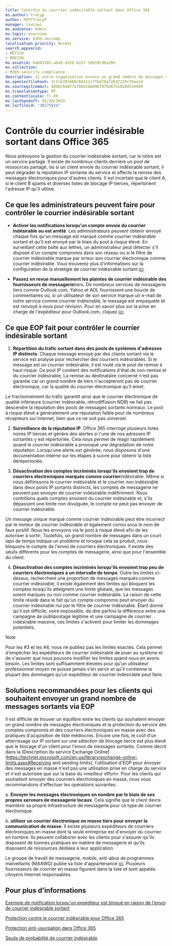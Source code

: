 ```yaml
---
title: Contrôle du courrier indésirable sortant dans Office 365
ms.author: tracyp
author: MSFTTracyP
manager: laurawi
ms.audience: Admin
ms.topic: overview
ms.service: O365-seccomp
localization_priority: Normal
search.appverid:
- MET150
- MOE150
ms.assetid: 6a601501-a6a8-4559-b2e7-56b59c96a586
ms.collection:
- M365-security-compliance
description: Si votre organisation envoie un grand nombre de messages marqués comme courrier indésirable, vous pouvez être bloqué pour l'envoi de messages électroniques avec Office 365. Lisez cet article pour en savoir plus sur les raisons de cette situation et sur ce que vous pouvez faire.
ms.openlocfilehash: 2cfcb7016b0c0d11117f6d78af2632229c70aa1d
ms.sourcegitcommit: 686bc9a8f7a7b6810a096f07d36751d10d334409
ms.translationtype: MT
ms.contentlocale: fr-FR
ms.lasthandoff: 02/26/2019
ms.locfileid: "30275924"
---
```

# <a name="controlling-outbound-spam-in-office-365"></a>Contrôle du courrier indésirable sortant dans Office 365

Nous prévoyons la gestion du courrier indésirable sortant, car le nôtre est un service partagé.  Il existe de nombreux clients derrière un pool de ressources partagé, où si un client envoie du courrier indésirable sortant, il peut dégrader la réputation IP sortante du service et affecte la remise des messages électroniques pour d'autres clients. Il est incertain que le client A, si le client B spams et diverses listes de blocage IP tierces, répertorient l'adresse IP qu'il utilise.

## <a name="what-admins-can-do-to-control-outbound-spam"></a>Ce que les administrateurs peuvent faire pour contrôler le courrier indésirable sortant

- **Activer les notifications lorsqu'un compte envoie du courrier indésirable ou est arrêté**. Les administrateurs peuvent obtenir envoyé chaque fois qu'un message est marqué comme courrier indésirable sortant et qu'il est envoyé par le biais du pool à risque élevé. En surveillant cette boîte aux lettres, un administrateur peut détecter s'il dispose d'un compte compromis dans son réseau ou si le filtre de courrier indésirable marque par erreur son courrier électronique comme courrier indésirable.  Vous trouverez plus d'informations sur la configuration de la stratégie de courrier indésirable sortant [ici](configure-the-outbound-spam-policy.md).
 
- **Passez en revue manuellement les plaintes de courrier indésirable des fournisseurs de messagerie**tiers. De nombreux services de messagerie tiers comme Outlook.com, Yahoo et AOL fournissent une boucle de commentaires où, si un utilisateur de son service marque un e-mail de notre service comme courrier indésirable, le message est empaqueté et est renvoyé à nous pour révision. Pour en savoir plus sur la prise en charge de l'expéditeur pour Outlook.com, cliquez [ici](https://sendersupport.olc.protection.outlook.com/pm/services.aspx).

## <a name="what-eop-does-to-control-outbound-spam"></a>Ce que EOP fait pour contrôler le courrier indésirable sortant 

1. **Répartition du trafic sortant dans des pools de systèmes d'adresses IP distincts**. Chaque message envoyé par des clients sortant via le service est analysé pour rechercher des courriers indésirables. Si le message est un courrier indésirable, il est routé via le pool de remise à haut risque. Ce pool IP contient des notifications d'état de non-remise et du courrier indésirable. La remise au destinataire concerné n'est pas garantie car un grand nombre de tiers n'accepteront pas de courrier électronique, car la qualité du courrier électronique qu'il émet.

Le fractionnement du trafic garantit ainsi que le courrier électronique de qualité inférieure (courrier indésirable, rétrodiffusion NDR) ne fait pas descendre la réputation des pools de messages sortants normaux. Le pool à risque élevé a généralement une réputation faible pour de nombreux récepteurs sur Internet, bien que ce ne soit pas universel. 

2. **Surveillance de la réputation IP**. Office 365 interroge plusieurs listes noires IP tierces et génère des alertes si l'une de nos adresses IP sortantes y est répertoriée. Cela nous permet de réagir rapidement quand le courrier indésirable a provoqué une dégradation de notre réputation. Lorsqu'une alerte est générée, nous disposons d'une documentation interne sur les étapes à suivre pour obtenir la liste dérépertoriée. 

3. **Désactivation des comptes incriminés lorsqu'ils envoient trop de courriers électroniques marqués comme courrier**indésirable. Même si nous définissons le courrier indésirable et le courrier non indésirable dans deux pools IP sortants distincts, les comptes de messagerie ne peuvent pas envoyer de courrier indésirable indéfiniment. Nous contrôlons quels comptes envoient du courrier indésirable et, s'ils dépassent une limite non divulguée, le compte ne peut pas envoyer de courrier indésirable.

Un message unique marqué comme courrier indésirable peut être incorrect par le moteur de courrier indésirable et également connu sous le nom de faux positif. Nous les envoyons via le pool à risque élevé afin de les autoriser à sortir; Toutefois, un grand nombre de messages dans un court laps de temps indique un problème et lorsque cela se produit, nous bloquons le compte de l'envoi de courriers électroniques. Il existe des seuils différents pour les comptes de messagerie, ainsi que pour l'ensemble du client.

4. **Désactivation des comptes incriminés lorsqu'ils envoient trop peu de courriers électroniques à un intervalle de temps**. Outre les limites ci-dessus, recherchent une proportion de messages marqués comme courrier indésirable, il existe également des limites qui bloquent les comptes lorsqu'ils atteignent une limite globale, que les messages soient marqués ou non comme courrier indésirable. La raison de cette limite réside dans le fait qu'un compte compromis peut envoyer du courrier indésirable nul par le filtre de courrier indésirable. Étant donné qu'il est difficile, voire impossible, de dire parfois la différence entre une campagne de publipostage légitime et une campagne de courrier indésirable massive, ces limites s'activent pour limiter les dommages potentiels.

> [!NOTE]
> Pour les #3 et les #4, nous ne publiez pas les limites exactes.  Cela permet d'empêcher les expéditeurs de courrier indésirable de jouer au système et de s'assurer que nous pouvons modifier les limites quand nous en avons besoin. Les limites sont suffisamment élevées pour qu'un utilisateur professionnel moyen ne puisse jamais s'en servir et qu'il contienne la plupart des dommages qu'un expéditeur de courrier indésirable peut faire. 

## <a name="recommended-workarounds-for-customers-who-want-to-send-outbound-a-lot-of-email-through-eop"></a>Solutions recommandées pour les clients qui souhaitent envoyer un grand nombre de messages sortants via EOP

Il est difficile de trouver un équilibre entre les clients qui souhaitent envoyer un grand nombre de messages électroniques et la protection du service des comptes compromis et des courriers électroniques en masse avec des pratiques d'acquisition de liste médiocres. Encore une fois, le coût d'un atterrissage sur IP sortant sur une sélection de blocage tierce est plus élevé que le blocage d'un client pour l'envoi de messages sortants. Comme décrit dans la [Description du service Exchange Online](https://technet.microsoft.com/en-us/library/exchange-online-limits.aspx#Receiving and sending limits), l'utilisation d'EOP pour envoyer des messages en masse n'est pas une utilisation prise en charge du service et n'est autorisée que sur la base du «meilleur effort». Pour les clients qui souhaitent envoyer des courriers électroniques en masse, nous vous recommandons d'effectuer les opérations suivantes:

a. **Envoyer les messages électroniques en nombre par le biais de ses propres serveurs de messagerie locaux**. Cela signifie que le client devra maintenir sa propre infrastructure de messagerie pour ce type de courrier électronique.

b. **utiliser un courrier électronique en masse tiers pour envoyer la communication de masse**. Il existe plusieurs expéditeurs de courriers électroniques en masse dont la seule entreprise est d'envoyer du courrier en nombre. Ils peuvent collaborer avec les clients pour s'assurer qu'ils disposent de bonnes pratiques en matière de messagerie et qu'ils disposent de ressources dédiées à leur application. 

Le groupe de travail de messagerie, mobile, anti-abus de programmes malveillants (MAAWG) publie sa liste d'appartenance [ici](http://www.maawg.org/about/roster). Plusieurs fournisseurs de courrier en masse figurent dans la liste et sont appelés citoyens Internet responsables. 
  
## <a name="for-more-information"></a>Pour plus d’informations

[Exemple de notification lorsqu'un expéditeur est bloqué en raison de l'envoi de courrier indésirable sortant](sample-notification-when-a-sender-is-blocked-sending-outbound-spam.md)

[Protection contre le courrier indésirable pour Office 365](anti-spam-protection.md)

[Protection anti-usurpation dans Office 365](anti-spoofing-protection.md)

[Seuils de probabilité de courrier indésirable](spam-confidence-levels.md)
